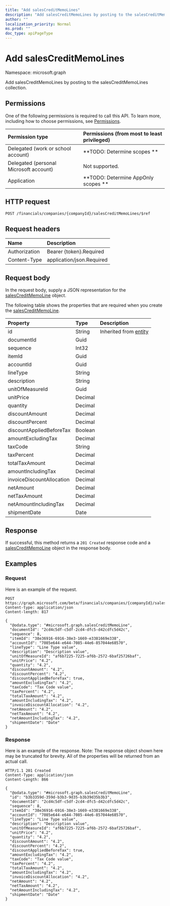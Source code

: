 ```yaml
---
title: "Add salesCreditMemoLines"
description: "Add salesCreditMemoLines by posting to the salesCreditMemoLines collection."
author: ""
localization_priority: Normal
ms.prod: ""
doc_type: apiPageType
---
```


# Add salesCreditMemoLines

Namespace: microsoft.graph

Add salesCreditMemoLines by posting to the salesCreditMemoLines collection.

## Permissions
One of the following permissions is required to call this API. To learn more, including how to choose permissions, see [Permissions](/concepts/permissions-reference.md).

|Permission type|Permissions (from most to least privileged)|
|:---|:---|
|Delegated (work or school account)|**TODO: Determine scopes **|
|Delegated (personal Microsoft account)|Not supported.|
|Application|**TODO: Determine AppOnly scopes **|

## HTTP request
<!-- {
  "blockType": "ignored"
}
-->
``` http
POST /financials/companies/{companyId}/salesCreditMemoLines/$ref
```

## Request headers
|Name|Description|
|:---|:---|
|Authorization|Bearer {token}.Required|
|Content-Type|application/json.Required|

## Request body
In the request body, supply a JSON representation for the [salesCreditMemoLine](../resources/salescreditmemoline.md) object.

The following table shows the properties that are required when you create the [salesCreditMemoLine](../resources/salescreditmemoline.md).

|Property|Type|Description|
|:---|:---|:---|
|id|String| Inherited from [entity](../resources/entity.md)|
|documentId|Guid||
|sequence|Int32||
|itemId|Guid||
|accountId|Guid||
|lineType|String||
|description|String||
|unitOfMeasureId|Guid||
|unitPrice|Decimal||
|quantity|Decimal||
|discountAmount|Decimal||
|discountPercent|Decimal||
|discountAppliedBeforeTax|Boolean||
|amountExcludingTax|Decimal||
|taxCode|String||
|taxPercent|Decimal||
|totalTaxAmount|Decimal||
|amountIncludingTax|Decimal||
|invoiceDiscountAllocation|Decimal||
|netAmount|Decimal||
|netTaxAmount|Decimal||
|netAmountIncludingTax|Decimal||
|shipmentDate|Date||



## Response
If successful, this method returns a `201 Created` response code and a [salesCreditMemoLine](../resources/salescreditmemoline.md) object in the response body.

## Examples

### Request
Here is an example of the request.
<!-- {
  "blockType": "request",
  "name": "create_salescreditmemoline_from_"
}
-->
``` http
POST https://graph.microsoft.com/beta/financials/companies/{companyId}/salesCreditMemoLines
Content-type: application/json
Content-length: 817

{
  "@odata.type": "#microsoft.graph.salesCreditMemoLine",
  "documentId": "2cd4c5df-c5df-2cd4-dfc5-d42cdfc5d42c",
  "sequence": 8,
  "itemId": "38e36916-6916-38e3-1669-e3381669e338",
  "accountId": "7085e644-e644-7085-44e6-857044e68570",
  "lineType": "Line Type value",
  "description": "Description value",
  "unitOfMeasureId": "af6b7225-7225-af6b-2572-6baf25726baf",
  "unitPrice": "4.2",
  "quantity": "4.2",
  "discountAmount": "4.2",
  "discountPercent": "4.2",
  "discountAppliedBeforeTax": true,
  "amountExcludingTax": "4.2",
  "taxCode": "Tax Code value",
  "taxPercent": "4.2",
  "totalTaxAmount": "4.2",
  "amountIncludingTax": "4.2",
  "invoiceDiscountAllocation": "4.2",
  "netAmount": "4.2",
  "netTaxAmount": "4.2",
  "netAmountIncludingTax": "4.2",
  "shipmentDate": "Date"
}
```

### Response
Here is an example of the response. Note: The response object shown here may be truncated for brevity. All of the properties will be returned from an actual call.
<!-- {
  "blockType": "response",
  "truncated": true,
  "@odata.type": "microsoft.graph.salescreditmemoline"
}
-->
``` http
HTTP/1.1 201 Created
Content-Type: application/json
Content-Length: 866

{
  "@odata.type": "#microsoft.graph.salesCreditMemoLine",
  "id": "b3b3359d-359d-b3b3-9d35-b3b39d35b3b3",
  "documentId": "2cd4c5df-c5df-2cd4-dfc5-d42cdfc5d42c",
  "sequence": 8,
  "itemId": "38e36916-6916-38e3-1669-e3381669e338",
  "accountId": "7085e644-e644-7085-44e6-857044e68570",
  "lineType": "Line Type value",
  "description": "Description value",
  "unitOfMeasureId": "af6b7225-7225-af6b-2572-6baf25726baf",
  "unitPrice": "4.2",
  "quantity": "4.2",
  "discountAmount": "4.2",
  "discountPercent": "4.2",
  "discountAppliedBeforeTax": true,
  "amountExcludingTax": "4.2",
  "taxCode": "Tax Code value",
  "taxPercent": "4.2",
  "totalTaxAmount": "4.2",
  "amountIncludingTax": "4.2",
  "invoiceDiscountAllocation": "4.2",
  "netAmount": "4.2",
  "netTaxAmount": "4.2",
  "netAmountIncludingTax": "4.2",
  "shipmentDate": "Date"
}
```

